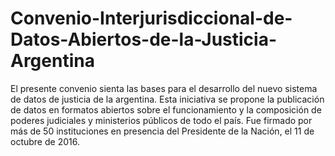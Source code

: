 Convenio-Interjurisdiccional-de-Datos-Abiertos-de-la-Justicia-Argentina
=======================================================================

El presente convenio sienta las bases para el desarrollo del nuevo sistema de datos de justicia de la argentina. Esta iniciativa se propone la publicación de datos en formatos abiertos sobre el funcionamiento y la composición de poderes judiciales y ministerios públicos de todo el país. Fue firmado por más de 50 instituciones en presencia del Presidente de la Nación, el 11 de octubre  de 2016.
